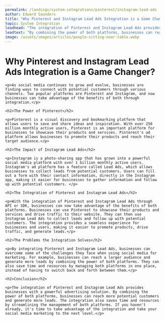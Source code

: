 ```yaml
---
permalink: /landings/system-integrations/pinterest/instagram-lead-ads
author: Edward Saunders
title: "Why Pinterest and Instagram Lead Ads Integration is a Game Changer?"
topic: System Integration
leadhead: "The integration of Pinterest and Instagram Lead Ads provides businesses with a powerful advertising solution"
leadtext: "By combining the power of both platforms, businesses can reach more potential customers and generate more leads. The integration also saves time and resources by streamlining the management of both platforms. If you haven't already, it's time to take advantage of the integration and take your social media marketing to the next level."
image: /assets/images/articles/people-sitting-near-table.webp
---
```

<div class="arttext">	<h1>Why Pinterest and Instagram Lead Ads Integration is a Game Changer?</h1>
	
	<p>As social media continues to grow and evolve, businesses are finding ways to connect with potential customers through various channels. Two popular platforms are Pinterest and Instagram, and now businesses can take advantage of the benefits of both through integration.</p>

	<h2>The Power of Pinterest</h2>

	<p>Pinterest is a visual discovery and bookmarking platform that allows users to save and share ideas and inspiration. With over 250 million monthly active users, Pinterest is an important platform for businesses to showcase their products and services. Pinterest's ad platform allows businesses to promote their products and reach their target audience.</p>

	<h2>The Impact of Instagram Lead Ads</h2>

	<p>Instagram is a photo-sharing app that has grown into a powerful social media platform with over 1 billion monthly active users. Instagram's ad platform has a feature called Lead Ads, which allows businesses to collect leads from potential customers. Users can fill out a form with their contact information, directly in the Instagram app, making it easier for businesses to gather information and follow up with potential customers. </p>

	<h2>The Integration of Pinterest and Instagram Lead Ads</h2>

	<p>With the integration of Pinterest and Instagram Lead Ads through API or SDK, businesses can now take advantage of the benefits of both platforms. Businesses can use Pinterest to showcase their products and services and drive traffic to their website. They can then use Instagram Lead Ads to collect leads and follow up with potential customers. The integration provides a seamless experience for businesses and users, making it easier to promote products, drive traffic, and generate leads.</p>

	<h2>The Problems the Integration Solves</h2>

	<p>By integrating Pinterest and Instagram Lead Ads, businesses can overcome some of the challenges they face when using social media for marketing. For example, businesses can reach a larger audience and generate more leads by combining the power of both platforms. They can also save time and resources by managing both platforms in one place, instead of having to switch back and forth between them.</p>

	<h2>Conclusion</h2>

	<p>The integration of Pinterest and Instagram Lead Ads provides businesses with a powerful advertising solution. By combining the power of both platforms, businesses can reach more potential customers and generate more leads. The integration also saves time and resources by streamlining the management of both platforms. If you haven't already, it's time to take advantage of the integration and take your social media marketing to the next level.</p>
	
</div>